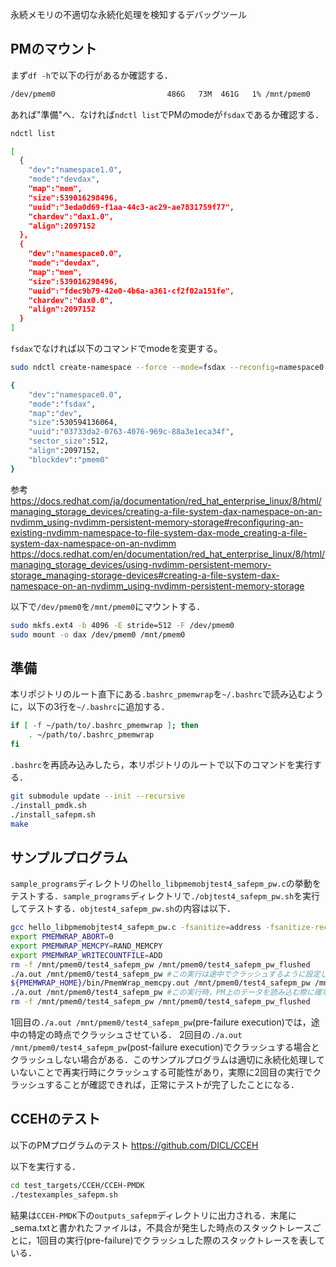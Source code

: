 永続メモリの不適切な永続化処理を検知するデバッグツール

## PMのマウント
まず`df -h`で以下の行があるか確認する．

```sh
/dev/pmem0                         486G   73M  461G   1% /mnt/pmem0
```

あれば"準備"へ．なければ`ndctl list`でPMのmodeが`fsdax`であるか確認する．

```sh
ndctl list

[
  {
    "dev":"namespace1.0",
    "mode":"devdax",
    "map":"mem",
    "size":539016298496,
    "uuid":"3eda0d69-f1aa-44c3-ac29-ae7831759f77",
    "chardev":"dax1.0",
    "align":2097152
  },
  {
    "dev":"namespace0.0",
    "mode":"devdax",
    "map":"mem",
    "size":539016298496,
    "uuid":"fdec9b79-42e0-4b6a-a361-cf2f02a151fe",
    "chardev":"dax0.0",
    "align":2097152
  }
]
```

`fsdax`でなければ以下のコマンドでmodeを変更する。

```sh
sudo ndctl create-namespace --force --mode=fsdax --reconfig=namespace0.0

{
    "dev":"namespace0.0",
    "mode":"fsdax",
    "map":"dev",
    "size":530594136064,
    "uuid":"03733da2-0763-4076-969c-88a3e1eca34f",
    "sector_size":512,
    "align":2097152,
    "blockdev":"pmem0"
}
```

参考
https://docs.redhat.com/ja/documentation/red_hat_enterprise_linux/8/html/managing_storage_devices/creating-a-file-system-dax-namespace-on-an-nvdimm_using-nvdimm-persistent-memory-storage#reconfiguring-an-existing-nvdimm-namespace-to-file-system-dax-mode_creating-a-file-system-dax-namespace-on-an-nvdimm
https://docs.redhat.com/en/documentation/red_hat_enterprise_linux/8/html/managing_storage_devices/using-nvdimm-persistent-memory-storage_managing-storage-devices#creating-a-file-system-dax-namespace-on-an-nvdimm_using-nvdimm-persistent-memory-storage

以下で`/dev/pmem0`を`/mnt/pmem0`にマウントする．

```sh
sudo mkfs.ext4 -b 4096 -E stride=512 -F /dev/pmem0
sudo mount -o dax /dev/pmem0 /mnt/pmem0
```

## 準備
本リポジトリのルート直下にある`.bashrc_pmemwrap`を`~/.bashrc`で読み込むように，以下の3行を`~/.bashrc`に追加する．

```sh
if [ -f ~/path/to/.bashrc_pmemwrap ]; then
    . ~/path/to/.bashrc_pmemwrap
fi
```

`.bashrc`を再読み込みしたら，本リポジトリのルートで以下のコマンドを実行する．

```sh
git submodule update --init --recursive
./install_pmdk.sh
./install_safepm.sh
make
```

## サンプルプログラム

`sample_programs`ディレクトリの`hello_libpmemobjtest4_safepm_pw.c`の挙動をテストする．`sample_programs`ディレクトリで`./objtest4_safepm_pw.sh`を実行してテストする．`objtest4_safepm_pw.sh`の内容は以下．

```sh
gcc hello_libpmemobjtest4_safepm_pw.c -fsanitize=address -fsanitize-recover=all -ggdb -lwrappmem -lpmem -lpmemobj
export PMEMWRAP_ABORT=0
export PMEMWRAP_MEMCPY=RAND_MEMCPY
export PMEMWRAP_WRITECOUNTFILE=ADD
rm -f /mnt/pmem0/test4_safepm_pw /mnt/pmem0/test4_safepm_pw_flushed
./a.out /mnt/pmem0/test4_safepm_pw #この実行は途中でクラッシュするように設定している
${PMEMWRAP_HOME}/bin/PmemWrap_memcpy.out /mnt/pmem0/test4_safepm_pw /mnt/pmem0/test4_safepm_pw_flushed #永続化処理されていない領域を一部のみコピーする
./a.out /mnt/pmem0/test4_safepm_pw #この実行時，PM上のデータを読み込む際に確率的にクラッシュし，不具合があることがわかる
rm -f /mnt/pmem0/test4_safepm_pw /mnt/pmem0/test4_safepm_pw_flushed
```

1回目の`./a.out /mnt/pmem0/test4_safepm_pw`(pre-failure execution)では，途中の特定の時点でクラッシュさせている．
2回目の`./a.out /mnt/pmem0/test4_safepm_pw`(post-failure execution)でクラッシュする場合とクラッシュしない場合がある．このサンプルプログラムは適切に永続化処理していないことで再実行時にクラッシュする可能性があり，実際に2回目の実行でクラッシュすることが確認できれば，正常にテストが完了したことになる．

## CCEHのテスト

以下のPMプログラムのテスト
https://github.com/DICL/CCEH

以下を実行する．

```sh
cd test_targets/CCEH/CCEH-PMDK
./testexamples_safepm.sh
```

結果は`CCEH-PMDK`下の`outputs_safepm`ディレクトリに出力される．末尾に_sema.txtと書かれたファイルは，不具合が発生した時点のスタックトレースごとに，1回目の実行(pre-failure)でクラッシュした際のスタックトレースを表している．